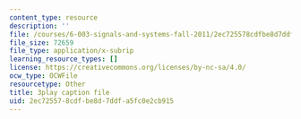 ```yaml
---
content_type: resource
description: ''
file: /courses/6-003-signals-and-systems-fall-2011/2ec725578cdfbe8d7ddfa5fc0e2cb915_gxgV_oOG7Zc.srt
file_size: 72659
file_type: application/x-subrip
learning_resource_types: []
license: https://creativecommons.org/licenses/by-nc-sa/4.0/
ocw_type: OCWFile
resourcetype: Other
title: 3play caption file
uid: 2ec72557-8cdf-be8d-7ddf-a5fc0e2cb915
---
```

